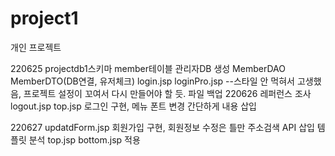 # project1
개인 프로젝트

220625 
  projectdb1스키마 member테이블 관리자DB 생성 
  MemberDAO MemberDTO(DB연결, 유저체크) login.jsp loginPro.jsp
  --스타일 안 먹혀서 고생했음, 프로젝트 설정이 꼬여서 다시 만들어야 할 듯. 파일 백업
220626
  레퍼런스 조사
  logout.jsp top.jsp 로그인 구현, 메뉴 폰트 변경
  간단하게 내용 삽입
  
220627
  updatdForm.jsp 회원가입 구현, 회원정보 수정은 틀만
  주소검색 API 삽입
  템플릿 분석 top.jsp bottom.jsp 적용
